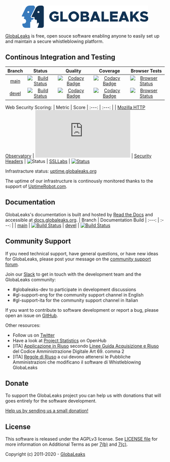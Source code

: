 <p align="center">
  <img src="/brand/assets/globaleaks-logo-color.png" width="400">
</p>

[GlobaLeaks](https://www.globaleaks.org/) is free, open souce software enabling anyone to easily set up and maintain a secure whistleblowing platform.

## Continous Integration and Testing
| Branch | Status | Quality | Coverage | Browser Tests
| :---: | :---: | :---: | :---: | :---: |
| [main](https://github.com/globaleaks/GlobaLeaks/tree/main) | [![Build Status](https://travis-ci.org/globaleaks/GlobaLeaks.svg?branch=main)](https://travis-ci.org/globaleaks/GlobaLeaks) | [![Codacy Badge](https://api.codacy.com/project/badge/Grade/4e072e7e5287478fa56468f3719d94ef?branch=main)](https://www.codacy.com/app/GlobaLeaks/GlobaLeaks) | [![Codacy Badge](https://api.codacy.com/project/badge/Coverage/4e072e7e5287478fa56468f3719d94ef?branch=main)](https://www.codacy.com/app/GlobaLeaks/GlobaLeaks) | [![Browser Status](https://badges.herokuapp.com/sauce/globaleaks?tag=main&labels=none)](https://saucelabs.com/u/globaleaks)
| [devel](https://github.com/globaleaks/GlobaLeaks/tree/devel) | [![Build Status](https://travis-ci.org/globaleaks/GlobaLeaks.svg?branch=devel)](https://travis-ci.org/globaleaks/GlobaLeaks) | [![Codacy Badge](https://api.codacy.com/project/badge/Grade/4e072e7e5287478fa56468f3719d94ef?branch=devel)](https://www.codacy.com/app/GlobaLeaks/GlobaLeaks) | [![Codacy Badge](https://api.codacy.com/project/badge/Coverage/4e072e7e5287478fa56468f3719d94ef?branch=devel)](https://www.codacy.com/app/GlobaLeaks/GlobaLeaks) | [![Browser Status](https://badges.herokuapp.com/sauce/globaleaks?tag=devel&labels=none)](https://saucelabs.com/u/globaleaks)

Web Security Scoring:
| Metric | Score
| :---: | :---: |
| [Mozilla HTTP Observatory](https://observatory.mozilla.org/) | ![Status](https://img.shields.io/mozilla-observatory/grade/try.globaleaks.org?publish)
| [Security Headers](https://securityheaders.com/) | ![Status](https://img.shields.io/security-headers?url=https%3A%2F%2Ftry.globaleaks.org)
| [SSLLabs](https://www.ssllabs.com/ssltest/) | [![Status](https://img.shields.io/static/v1?label=SSLLabs&message=A%2B&color=%3CCOLOR%3E)](https://www.ssllabs.com/ssltest/analyze.html?d=try.globaleaks.org&latest)

Infrastracture status: [uptime.globaleaks.org](https://uptime.globaleaks.org)

The uptime of our infrastructure is continously monitored thanks to the support of [UptimeRobot.com](https://uptimerobot.com/).

## Documentation
GlobaLeaks's documentation is built and hosted by [Read the Docs](https://readthedocs.org) and accessible at [docs.globaleaks.org](https://docs.globaleaks.org).
| Branch | Documentation Build
| :---: | :---:  |
| [main](https://github.com/globaleaks/GlobaLeaks/tree/main) | [![Build Status](https://readthedocs.org/projects/globaleaks/badge/?version=main&style=flat)](https://docs.globaleaks.org/en/main/)
| [devel](https://github.com/globaleaks/GlobaLeaks/tree/devel) | [![Build Status](https://readthedocs.org/projects/globaleaks/badge/?version=devel&style=flat)](https://docs.globaleaks.org/en/devel/)

## Community Support
If you need technical support, have general questions, or have new ideas for GlobaLeaks, please post your message on the [community support forum](https://forum.globaleaks.org/).

Join our [Slack](https://slack.globaleaks.org) to get in touch with the development team and the GlobaLeaks community:
* #globaleaks-dev to participate in development discussions
* #gl-support-eng for the community support channel in English
* #gl-support-ita for the community support channel in Italian

If you want to contribute to software development or report a bug, please open an issue on [GitHub](https://github.com/globaleaks/GlobaLeaks/issues/).

Other resources:
* Follow us on [Twitter](https://twitter.com/globaleaks)
* Have a look at [Project Statistics](https://www.openhub.net/p/globaleaks) on OpenHub
* [ITA] [Applicazione in Riuso](https://developers.italia.it/it/software/globaleaks-globaleaks-f22648.html) secondo [Linee Guida Acquisizione e Riuso](https://docs.italia.it/italia/developers-italia/lg-acquisizione-e-riuso-software-per-pa-docs/it/stabile/) del Codice Amministrazione Digitale Art 69. comma 2
* [ITA] [Regole di Riuso](https://globaleaks.org/it/anticorruzione/regole-di-riuso-a-cui-devono-attenersi-le-pubbliche-amministrazioni-che-modificano-il-software-di-whistleblowing-globaleaks/) a cui devono attenersi le Pubbliche Amministrazioni che modificano il software di Whistleblowing GlobaLeaks

## Donate
To support the GlobaLeaks project you can help us with donations that will goes entirely for the software development.

[Help us by sending us a small donation!](https://www.globaleaks.org/donate)

## License
This software is released under the AGPLv3 license. See [LICENSE file](https://github.com/globaleaks/GlobaLeaks/blob/main/LICENSE) for more information on Additional Terms as per [7(b)](https://github.com/globaleaks/GlobaLeaks/blob/main/LICENSE#L684) and [7(c)](https://github.com/globaleaks/GlobaLeaks/blob/main/LICENSE#L713).

Copyright (c) 2011-2020 - [GlobaLeaks](https://www.globaleaks.org)
